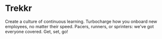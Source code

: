 # Trekkr
Create a culture of continuous learning. Turbocharge how you onboard new employees, no matter their speed. Pacers, runners, or sprinters: we've got everyone covered. Get, set, go!
